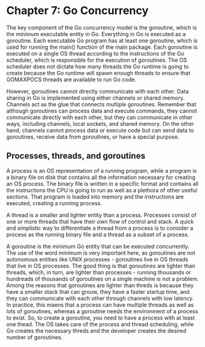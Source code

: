 # Chapter 7: Go Concurrency

The key component of the Go concurrency model is the goroutine, which is the minimum executable entity in Go. Everything in Go is executed as a goroutine. Each executable Go program has at least one goroutine, which is used for running the main() function of the main package. Each goroutine is executed on a single OS thread according to the instructions of the Go scheduler, which is responsible for the execution of goroutines. The OS scheduler does not dictate how many threads the Go runtime is going to create because the Go runtime will spawn enough threads to ensure that GOMAXPOCS threads are available to run Go code. 

However, goroutines cannot directly communicate with each other. Data sharing in Go is implemented using either channels or shared memory. Channels act as the glue that connects multiple goroutines. Remember that although goroutines can process data and execute commands, they cannot communicate directly with each other, but they can communicate in other ways, including channels, local sockets, and shared memory. On the other hand, channels cannot process data or execute code but can send data to goroutines, receive data from goroutines, or have a special purpose.

## Processes, threads, and goroutines

A process is an OS representation of a running program, while a program is a binary file on disk that contains all the information necessary for creating an OS process. The binary file is written in a specific format and contains all the instructions the CPU is going to run as well as a plethora of other useful sections. That program is loaded into memory and the instructions are executed, creating a running process. 

A thread is a smaller and lighter entity than a process. Processes consist of one or more threads that have their own flow of control and stack. A quick and simplistic way to differentiate a thread from a process is to consider a process as the running binary file and a thread as a subset of a process.

A goroutine is the minimum Go entity that can be executed concurrently. The use of the word minimum is very important here, as goroutines are not autonomous entities like UNIX processes - goroutines live in OS threads that live in OS processes. The good thing is that goroutines are lighter than threads, which, in turn, are lighter than processes - running thousands or hundreads of thousands of goroutines on a single machine is not a problem. Among the reasons that goroutines are lighter than threds is because they have a smaller  stack that can grouw, they have a faster startup time, and they can communicate with each other through channels with low latency. In practice, this maens that a process can have multiple threads as well as lots of goroutines, whereas a goroutine needs the environment of a process to exist. So, to create a goroutine, you need to have a process with at least one thead. The OS takes care of the process and thread scheduling, while Go creates the necessary threds and the developer creates the desired number of goroutines. 